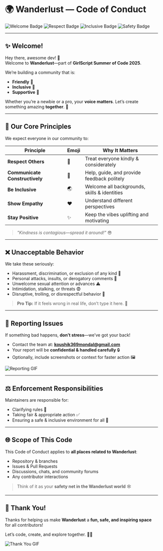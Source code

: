 # 🌍 Wanderlust — Code of Conduct

![Welcome Badge](https://img.shields.io/badge/Community-Welcoming-brightgreen?style=for-the-badge)
![Respect Badge](https://img.shields.io/badge/Respect-Essential-blue?style=for-the-badge)
![Inclusive Badge](https://img.shields.io/badge/Inclusive-Always-orange?style=for-the-badge)
![Safety Badge](https://img.shields.io/badge/Safe_Space-Guaranteed-purple?style=for-the-badge)

---

## ✨ **Welcome!**

Hey there, awesome dev! 👋  
Welcome to **Wanderlust**—part of **GirlScript Summer of Code 2025**.

We’re building a community that is:

- **Friendly** 💛
- **Inclusive** 🌈
- **Supportive** 🤝

Whether you’re a newbie or a pro, your **voice matters**. Let’s create something amazing **together**. 🚀

---

## 🌟 **Our Core Principles**

We expect everyone in our community to:

| Principle                      | Emoji | Why It Matters                               |
| ------------------------------ | ----- | -------------------------------------------- |
| **Respect Others**             | 🙏    | Treat everyone kindly & considerately        |
| **Communicate Constructively** | 💬    | Help, guide, and provide feedback politely   |
| **Be Inclusive**               | 🌏    | Welcome all backgrounds, skills & identities |
| **Show Empathy**               | ❤️    | Understand different perspectives            |
| **Stay Positive**              | ✨    | Keep the vibes uplifting and motivating      |

> _"Kindness is contagious—spread it around!"_ 😎

---

## ❌ **Unacceptable Behavior**

We take these seriously:

- Harassment, discrimination, or exclusion of any kind 🚫
- Personal attacks, insults, or derogatory comments 💢
- Unwelcome sexual attention or advances ⚠️
- Intimidation, stalking, or threats 😨
- Disruptive, trolling, or disrespectful behavior 🛑

> **Pro Tip:** If it feels wrong in real life, don’t type it here. 🧠

---

## 📢 **Reporting Issues**

If something bad happens, **don’t stress**—we’ve got your back!

- Contact the team at: **[koushik369mondal@gmail.com](mailto:koushik369mondal@gmail.com)**
- Your report will be **confidential & handled carefully** 🔒
- Optionally, include screenshots or context for faster action 🖼️

![Reporting GIF](https://media.giphy.com/media/v1.Y2lkPTc5MGI3NjExaDFmZmR0amZtbzdyOXlyZmdpemN0NHo5YWNyazQ2bXhxeG1jcnh0aiZlcD12MV9naWZzX3NlYXJjaCZjdD1n/L1R1tvI9svkIWwpVYr/giphy.gif)

---

## ⚖️ **Enforcement Responsibilities**

Maintainers are responsible for:

- Clarifying rules 📜
- Taking fair & appropriate action ✅
- Ensuring a safe & inclusive environment for all 🌟

---

## 🌐 **Scope of This Code**

This Code of Conduct applies to **all places related to Wanderlust**:

- Repository & branches
- Issues & Pull Requests
- Discussions, chats, and community forums
- Any contributor interactions

> Think of it as your **safety net in the Wanderlust world** 🕸️

---

## 💖 **Thank You!**

Thanks for helping us make **Wanderlust** a **fun, safe, and inspiring space** for all contributors!

Let’s code, create, and explore together. 🌟✨

![Thank You GIF](https://media.giphy.com/media/v1.Y2lkPTc5MGI3NjExNDdnYjJ6ZWE2Nzh4dzgzZWxmMm1zZ3pveGJ4bm1rd3A4Zzc5dWFmcyZlcD12MV9naWZzX3RyZW5kaW5nJmN0PWc/bWKy65WDyQ06GRnNC8/giphy.gif)

